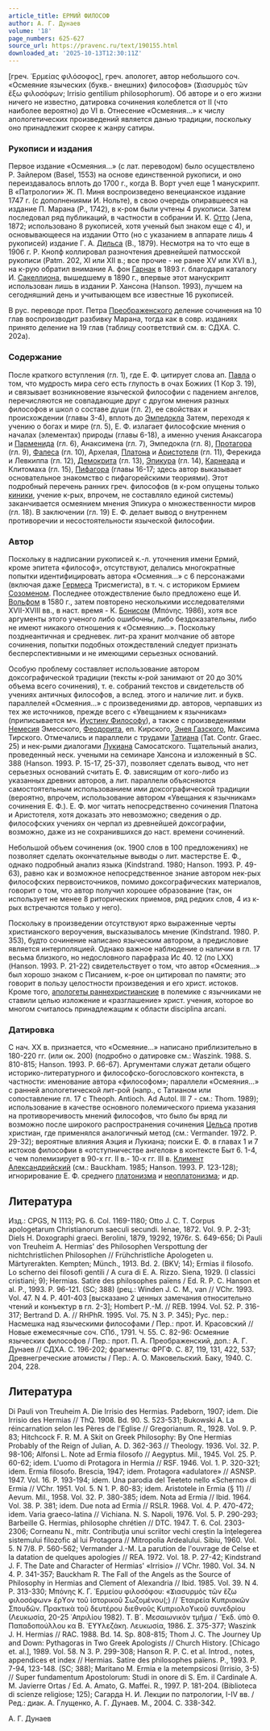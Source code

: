 ```yaml
---
article_title: ЕРМИЙ ФИЛОСОФ
author: А. Г. Дунаев
volume: '18'
page_numbers: 625-627
source_url: https://pravenc.ru/text/190155.html
downloaded_at: '2025-10-13T12:30:11Z'
---
```


[греч. ῾Ερμείας φιλόσοφος], греч. апологет, автор небольшого соч. «Осмеяние языческих (букв.- внешних) философов» (Ϫιασυρμὸς τῶν ἔξω φιλοσόφων; Irrisio gentilium philosophorum). Об авторе и о его жизни ничего не известно, датировка сочинения колеблется от II (что наиболее вероятно) до VI в. Отнесение «Осмеяния...» к числу апологетических произведений является данью традиции, поскольку оно принадлежит скорее к жанру сатиры.

### Рукописи и издания

Первое издание «Осмеяния...» (с лат. переводом) было осуществлено Р. Зайлером (Basel, 1553) на основе единственной рукописи, и оно переиздавалось вплоть до 1700 г., когда В. Ворт учел еще 1 манускрипт. В «Патрологии» Ж. П. Миня воспроизведено венецианское издание 1747 г. (с дополнениями И. Нольте), в свою очередь опиравшееся на издание П. Марана (P., 1742), в к-ром были учтены 4 рукописи. Затем последовал ряд публикаций, в частности в собрании И. К. [Отто](https://pravenc.ru/text/Отто.html) (Jena, 1872; использовано 8 рукописей, хотя ученый был знаком еще с 4), и основывающееся на издании Отто (но с указанием в аппарате лишь 4 рукописей) издание Г. А. [Дильса](https://pravenc.ru/text/Дильса.html) (B., 1879). Несмотря на то что еще в 1906 г. Р. Кнопф коллировал разночтения древнейшей патмосской рукописи (Patm. 202, XI или XII в.; все прочие - не ранее XV или XVI в.), на к-рую обратил внимание А. фон [Гарнак](https://pravenc.ru/text/Гарнак.html) в 1893 г. благодаря каталогу И. [Сакеллиона](https://pravenc.ru/text/Сакеллиона.html), вышедшему в 1890 г., впервые этот манускрипт использован лишь в издании Р. Хансона (Hanson. 1993), лучшем на сегодняшний день и учитывающем все известные 16 рукописей.

В рус. переводе прот. Петра [Преображенского](https://pravenc.ru/text/Преображенский.html) деление сочинения на 10 глав воспроизводит разбивку Марана, тогда как в совр. изданиях принято деление на 19 глав (таблицу соответствий см. в: СДХА. С. 202а).

### Содержание

После краткого вступления (гл. 1), где Е. Ф. цитирует слова ап. [Павла](https://pravenc.ru/text/Павла.html) о том, что мудрость мира сего есть глупость в очах Божиих (1 Кор 3. 19), и связывает возникновение языческой философии с падением ангелов, перечисляются не совпадающие друг с другом мнения разных философов и школ о составе души (гл. 2), ее свойствах и происхождении (главы 3-4), вплоть до [Эмпедокла](https://pravenc.ru/text/Эмпедокла.html) Затем, переходя к учению о богах и мире (гл. 5), Е. Ф. излагает философские мнения о началах (элементах) природы (главы 6-18), а именно учения Анаксагора и [Парменида](https://pravenc.ru/text/Парменид.html) (гл. 6), Анаксимена (гл. 7), Эмпедокла (гл. 8), [Протагора](https://pravenc.ru/text/Протагора.html) (гл. 9), [Фалеса](https://pravenc.ru/text/Фалеса.html) (гл. 10), Архелая, [Платона](https://pravenc.ru/text/Платон.html) и [Аристотеля](https://pravenc.ru/text/АРИСТОТЕЛЬ.html) (гл. 11), Ферекида и Левкиппа (гл. 12), [Демокрита](https://pravenc.ru/text/ДЕМОКРИТ.html) (гл. 13), [Эпикура](https://pravenc.ru/text/Эпикура.html) (гл. 14), [Карнеада](https://pravenc.ru/text/Карнеада.html) и Клитомаха (гл. 15), [Пифагора](https://pravenc.ru/text/Пифагора.html) (главы 16-17; здесь автор выказывает основательное знакомство с пифагорейскими теориями). Этот подробный перечень ранних греч. философов (в к-ром опущены только [киники](https://pravenc.ru/text/киники.html), учение к-рых, впрочем, не составляло единой системы) заканчивается осмеянием мнения Эпикура о множественности миров (гл. 18). В заключении (гл. 19) Е. Ф. делает вывод о внутреннем противоречии и несостоятельности языческой философии.

### Автор

Поскольку в надписании рукописей к.-л. уточнения имени Ермий, кроме эпитета «философ», отсутствуют, делались многократные попытки идентифицировать автора «Осмеяния...» с 6 персонажами (включая даже [Гермеса](https://pravenc.ru/text/Гермес.html) Трисмегиста), в т. ч. с историком Ермием [Созоменом](https://pravenc.ru/text/Созоменом.html). Последнее отождествление было предложено еще И. [Вольфом](https://pravenc.ru/text/Вольфом.html) в 1580 г., затем повторено несколькими исследователями XVII-XVIII вв., в наст. время - К. [Бонисом](https://pravenc.ru/text/Бонисом.html) (Μπόνης. 1986), хотя все аргументы этого ученого либо ошибочны, либо бездоказательны, либо не имеют никакого отношения к «Осмеянию...». Поскольку позднеантичная и средневек. лит-ра хранит молчание об авторе сочинения, попытки подобных отождествлений следует признать бесперспективными и не имеющими серьезных оснований.

Особую проблему составляет использование автором доксографической традиции (тексты к-рой занимают от 20 до 30% объема всего сочинения), т. е. собраний текстов и свидетельств об учениях античных философов, а вслед. этого и наличие лит. и букв. параллелей «Осмеяния...» с произведениями др. авторов, черпавших из тех же источников, прежде всего с «Увещанием к язычникам» (приписывается мч. [Иустину Философу](<https://pravenc.ru/text/Иустину Философу.html>)), а также с произведениями [Немесия](https://pravenc.ru/text/Немесия.html) Эмесского, [Феодорита](https://pravenc.ru/text/Феодорит.html), еп. Кирского, [Энея Газского](<https://pravenc.ru/text/Энея Газского.html>), Максима Тирского. Отмечались и параллели с трудами [Татиана](https://pravenc.ru/text/Татиана.html) (Tat. Contr. Graec. 25) и нек-рыми диалогами [Лукиана](https://pravenc.ru/text/Лукиан.html) Самосатского. Тщательный анализ, проведенный неск. учеными на семинаре Хансона и изложенный в SC. 388 (Hanson. 1993. P. 15-17, 25-37), позволяет сделать вывод, что нет серьезных оснований считать Е. Ф. зависящим от кого-либо из указанных древних авторов, а лит. параллели объясняются самостоятельным использованием ими доксографической традиции (вероятно, впрочем, использование автором «Увещания к язычникам» сочинения Е. Ф.). Е. Ф. мог читать непосредственно сочинения Платона и Аристотеля, хотя доказать это невозможно; сведения о др. философских учениях он черпал из древнейшей доксографии, возможно, даже из не сохранившихся до наст. времени сочинений.

Небольшой объем сочинения (ок. 1900 слов в 100 предложениях) не позволяет сделать окончательные выводы о лит. мастерстве Е. Ф., однако подробный анализ языка (Kindstrand. 1980; Hanson. 1993. P. 49-63), равно как и возможное непосредственное знание автором нек-рых философских первоисточников, помимо доксографических материалов, говорит о том, что автор получил хорошее образование (так, он использует не менее 8 риторических приемов, ряд редких слов, 4 из к-рых встречаются только у него).

Поскольку в произведении отсутствуют ярко выраженные черты христианского вероучения, высказывалось мнение (Kindstrand. 1980. P. 353), будто сочинение написано языческим автором, а предисловие является интерполяцией. Однако важное наблюдение о наличии в гл. 17 весьма близкого, но недословного парафраза Ис 40. 12 (по LXX) (Hanson. 1993. P. 21-22) свидетельствует о том, что автор «Осмеяния...» был хорошо знаком с Писанием, к-рое он цитировал по памяти; это говорит в пользу целостности произведения и его христ. истоков. Кроме того, [апологеты раннехристианские](<https://pravenc.ru/text/апологеты раннехристианские.html>) в полемике с язычниками не ставили целью изложение и «разглашение» христ. учения, которое во многом считалось принадлежащим к области disciplina arcani.

### Датировка

С нач. XX в. признается, что «Осмеяние...» написано приблизительно в 180-220 гг. (или ок. 200) (подробно о датировке см.: Waszink. 1988. S. 810-815; Hanson. 1993. P. 66-67). Аргументами служат детали общего историко-литературного и философско-богословского контекста, в частности: именование автора «философом»; параллели «Осмеяния...» с ранней апологетической лит-рой (напр., c Татианом или сопоставление гл. 17 с Theoph. Antioch. Ad Autol. III 7 - см.: Thom. 1989); использование в качестве основного полемического приема указания на противоречивость мнений философов, что было бы вряд ли возможно после широкого распространения сочинения [Цельса](https://pravenc.ru/text/Цельса.html) против христиан, где применялся аналогичный метод (см.: Vermander. 1972. P. 29-32); вероятные влияния Аэция и Лукиана; поиски Е. Ф. в главах 1 и 7 истоков философии в «отступничестве ангелов» в контексте Быт 6. 1-4, с чем полемизирует в 90-х гг. II в.- 10-х гг. III в. [Климент Александрийский](<https://pravenc.ru/text/Климент Александрийский.html>) (см.: Bauckham. 1985; Hanson. 1993. P. 123-128); игнорирование Е. Ф. среднего [платонизма](https://pravenc.ru/text/платонизма.html) и [неоплатонизма](https://pravenc.ru/text/неоплатонизма.html); и др.

## Литература

Изд.: CPGS, N 1113; PG. 6. Col. 1169-1180; Otto J. C. T. Corpus apologetarum Christianorum saeculi secundi. Ienae, 1872. Vol. 9. P. 2-31; Diels H. Doxographi graeci. Berolini, 1879, 19292, 1976r. S. 649-656; Di Pauli von Treuheim A. Hermias' des Philosophen Verspottung der nichtchristlichen Philosophen // Frühchristliche Apologeten u. Märtyrerakten. Kempten; Münch., 1913. Bd. 2. (BKV; 14); Ermias il filosofo. Lo scherno dei filosofi gentili / A cura di E. A. Rizzo. Siena, 1929. (I classici cristiani; 9); Hermias. Satire des philosophes païens / Ed. R. P. C. Hanson et al. P., 1993. P. 96-121. (SC; 388) (рец.: Winden J. C. M., van // VChr. 1993. Vol. 47. N 4. P. 401-403 [высказано 2 ценных замечания относительно чтений и конъектур в гл. 2-3]; Hombert P.-M. // REB. 1994. Vol. 52. P. 316-317; Bertrand D. A. // RHPhR. 1995. Vol. 75. N 3. P. 345); Рус. пер.: Насмешка над языческими философами / Пер.: прот. И. Красовский // Новые ежемесячные соч. СПб., 1791. Ч. 55. С. 82-96: Осмеяние языческих философов / Пер.: прот. П. А. Преображенский, доп.: А. Г. Дунаев // СДХА. С. 196-202; фрагменты: ФРГФ. С. 87, 119, 131, 422, 537; Древнегреческие атомисты / Пер.: А. О. Маковельский. Баку, 1940. С. 204, 228.

## Литература

Di Pauli von Treuheim A. Die Irrisio des Hermias. Padeborn, 1907; idem. Die Irrisio des Hermias // ThQ. 1908. Bd. 90. S. 523-531; Bukowski A. La réincarnation selon les Pères de l'Eglise // Gregorianum. R., 1928. Vol. 9. P. 83; Hitchcock F. R. M. A Skit on Greek Philosophy: By One Hermias Probably of the Reign of Julian, A. D. 362-363 // Theology. 1936. Vol. 32. P. 98-106; Alfonsi L. Note ad Ermia filosofo // Aegyptus. Mil., 1945. Vol. 25. P. 60-62; idem. L'uomo di Protagora in Hermia // RSF. 1946. Vol. 1. P. 320-321; idem. Ermia filosofo. Brescia, 1947; idem. Protagora «adulatore» // ASNSP. 1947. Vol. 16. P. 193-194; idem. Una parodia del Teeteto nello «Scherno» di Ermia // VChr. 1951. Vol. 5. N 1. P. 80-83; idem. Aristotele in Ermia (§ 11) // Aevum. Mil., 1958. Vol. 32. P. 380-385; idem. Nota ad Ermia // Ibid. 1964. Vol. 38. P. 381; idem. Due nota ad Ermia // RSLR. 1968. Vol. 4. P. 470-472; idem. Varia graeco-latina // Vichiana. N. S. Napoli, 1976. Vol. 5. P. 290-293; Barbeille G. Hermias, philosophe chrétien // DTC. 1947. T. 6. Col. 2303-2306; Corneanu N., mitr. Contribuţia unui scriitor vechi creştin la înţelegerea sistemului filozofic al lui Protagora // Mitropolia Ardealului. Sibiu, 1960. Vol. 5. N 7/8. P. 560-562; Vermander J.-M. La parution de l'ouvrage de Celse et la datation de quelques apologies // REA. 1972. Vol. 18. P. 27-42; Kindstrand J. F. The Date and Character of Hermias' «Irrisio» // VChr. 1980. Vol. 34. N 4. P. 341-357; Bauckham R. The Fall of the Angels as the Source of Philosophy in Hermias and Clement of Alexandria // Ibid. 1985. Vol. 39. N 4. P. 313-330; Μπόνης Κ. Γ. ῾Ερμείου φιλοσόφου: «Ϫιασυρμὸς τῶν ἔζω φιλοσόφων» ἔρϒον τοῦ ἱστορικοῦ Σωζομένου(;) // ῾Εταιρεία Κυπριακῶν Σπουδῶν. Πρακτικὰ τοῦ δευτέρου διεθνοῦς Κυπριολοϒικοῦ συνεδρίου (Λευκωσία, 20-25 ᾿Απριλίου 1982). Τ. Β´. Μεσαιωνικὸν τμῆμα / ῎Εκδ. ὑπὸ Θ. Παπαδοπούλλου κα Β. ᾿Εϒϒλεζάκη. Λευκωσία, 1986. Σ. 375-377; Waszink J. H. Hermias // RAC. 1988. Bd. 14. Sp. 808-815; Thom J. C. The Journey Up and Down: Pythagoras in Two Greek Apologists // Church History. [Chicago et. al.], 1989. Vol. 58. N 3. P. 299-308; Hanson R. P. C. et al. Introd., notes, appendices et index // Hermias. Satire des philosophes païens. P., 1993. P. 7-94, 123-148. (SC; 388); Maritano M. Ermia e la metempsicosi (Irrisio, 3-5) // Super fundamentum Apostolorum: Studi in onore di S. Em. il Cardinale A. M. Javierre Ortas / Ed. A. Amato, G. Maffei. R., 1997. P. 181-204. (Biblioteca di scienze religiose; 125); Сагарда Н. И. Лекции по патрологии, I-IV вв. / Ред.: диак. А. Глущенко, А. Г. Дунаев. М., 2004. С. 338-342.

А. Г. Дунаев
